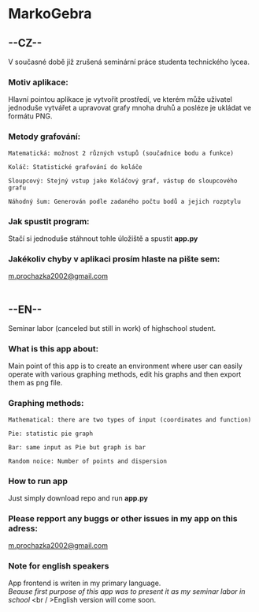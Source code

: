 # **MarkoGebra**

## **--CZ--**
V současné době již zrušená seminární práce studenta technického lycea.

### Motiv aplikace:
Hlavní pointou aplikace je vytvořit prostředí, ve kterém může
uživatel jednoduše vytvářet a upravovat grafy mnoha druhů a posléze je ukládat ve formátu PNG.

### Metody grafování:
```
Matematická: možnost 2 různých vstupů (součadnice bodu a funkce) 
```
```
Koláč: Statistické grafování do koláče
```
```
Sloupcový: Stejný vstup jako Koláčový graf, vástup do sloupcového grafu
```
```
Náhodný šum: Generován podle zadaného počtu bodů a jejich rozptylu 
```
### Jak spustit program:
Stačí si jednoduše stáhnout tohle úložiště a spustit **app.py**

### Jakékoliv chyby v aplikaci prosím hlaste na pište sem:
m.prochazka2002@gmail.com<br /><br />
## **--EN--**
Seminar labor (canceled but still in work) of highschool student.

### What is this app about:
Main point of this app is to create an environment where 
user can easily operate with various graphing methods, edit his graphs and then export them as png file.

### Graphing methods:
```
Mathematical: there are two types of input (coordinates and function)
```
```
Pie: statistic pie graph
```
```
Bar: same input as Pie but graph is bar
```
```
Random noice: Number of points and dispersion
```
### How to run app
Just simply download repo and run **app.py**

### Please repport any buggs or other issues in my app on this adress: 
m.prochazka2002@gmail.com

### Note for english speakers
App frontend is writen in my primary language.
<br />*Beause first purpose of this app was to present it as my seminar labor in school* 
<br / >English version will come soon.
